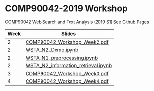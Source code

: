 # COMP90042-2019  Workshop

COMP90042 Web Search and Text Analysis (2019 S1)
See [Github Pages](https://zenanz.github.io/comp90042-2019)

Week|Slides 
----|--------------------------------
2|[COMP90042_Workshop_Week2.pdf](slides/COMP90042_Workshop_Week2.pdf)
2|[WSTA_N2_Demo.ipynb](ipynb/WSTA_N2_Demo.ipynb)
2|[WSTA_N1_preprocessing.ipynb](ipynb/WSTA_N1_preprocessing.ipynb)
2|[WSTA_N2_information_retrieval.ipynb](ipynb/WSTA_N2_information_retrieval.ipynb)
3|[COMP90042_Workshop_Week3.pdf](slides/COMP90042_Workshop_Week3.pdf)
4|[COMP90042_Workshop_Week4.pdf](slides/COMP90042_Workshop_Week4.pdf)

